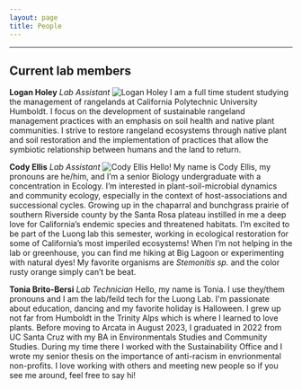 ```yaml
---
layout: page
title: People
---
```

--------------------
## Current lab members 

**Logan Holey**
*Lab Assistant*
![Logan Holey](Logan.jpg)
I am a full time student studying the management of rangelands at California Polytechnic University Humboldt. I focus on the development of sustainable rangeland management practices with an emphasis on soil health and native plant communities. I strive to restore rangeland ecosystems through native plant and soil restoration and the implementation of practices that allow the symbiotic relationship between humans and the land to return.

**Cody Ellis**
*Lab Assistant*
![Cody Ellis](cody.png)
Hello! My name is Cody Ellis, my pronouns are he/him, and I’m a senior Biology undergraduate with a concentration in Ecology. I’m interested in plant-soil-microbial dynamics and community ecology, especially in the context of host-associations and successional cycles. Growing up in the chaparral and bunchgrass prairie of southern Riverside county by the Santa Rosa plateau instilled in me a deep love for California’s endemic species and threatened habitats.  I’m excited to be part of the Luong lab this semester, working in ecological restoration for some of California’s most imperiled ecosystems! When I’m not helping in the lab or greenhouse, you can find me hiking at Big Lagoon or experimenting with natural dyes! My favorite organisms are *Stemonitis sp.* and the color rusty orange simply can’t be beat. 

**Tonia Brito-Bersi**
*Lab Technician*
Hello, my name is Tonia. I use they/them pronouns and I am the lab/feild tech for the Luong Lab. I'm passionate about education, dancing and my favorite holiday is Halloween. I grew up not far from Humboldt in the Trinity Alps which is where I learned to love plants. Before moving to Arcata in August 2023, I graduated in 2022 from UC Santa Cruz with my BA in Environmentals Studies and Community Studies. During my time there I worked with the Sustainability Office and I wrote my senior thesis on the importance of anti-racism in envrionmental non-profits. I love working with others and meeting new people so if you see me around, feel free to say hi!

